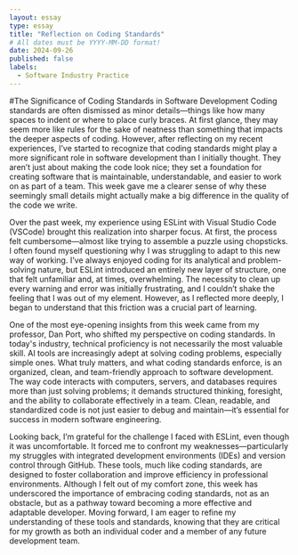 ```yaml
---
layout: essay
type: essay
title: "Reflection on Coding Standards"
# All dates must be YYYY-MM-DD format!
date: 2024-09-26
published: false
labels:
  - Software Industry Practice
---
```


#The Significance of Coding Standards in Software Development
Coding standards are often dismissed as minor details—things like how many spaces to indent or where to place curly braces. At first glance, they may seem more like rules for the sake of neatness than something that impacts the deeper aspects of coding. However, after reflecting on my recent experiences, I’ve started to recognize that coding standards might play a more significant role in software development than I initially thought. They aren’t just about making the code look nice; they set a foundation for creating software that is maintainable, understandable, and easier to work on as part of a team. This week gave me a clearer sense of why these seemingly small details might actually make a big difference in the quality of the code we write.

Over the past week, my experience using ESLint with Visual Studio Code (VSCode) brought this realization into sharper focus. At first, the process felt cumbersome—almost like trying to assemble a puzzle using chopsticks. I often found myself questioning why I was struggling to adapt to this new way of working. I’ve always enjoyed coding for its analytical and problem-solving nature, but ESLint introduced an entirely new layer of structure, one that felt unfamiliar and, at times, overwhelming. The necessity to clean up every warning and error was initially frustrating, and I couldn’t shake the feeling that I was out of my element. However, as I reflected more deeply, I began to understand that this friction was a crucial part of learning.

One of the most eye-opening insights from this week came from my professor, Dan Port, who shifted my perspective on coding standards. In today's industry, technical proficiency is not necessarily the most valuable skill. AI tools are increasingly adept at solving coding problems, especially simple ones. What truly matters, and what coding standards enforce, is an organized, clean, and team-friendly approach to software development. The way code interacts with computers, servers, and databases requires more than just solving problems; it demands structured thinking, foresight, and the ability to collaborate effectively in a team. Clean, readable, and standardized code is not just easier to debug and maintain—it’s essential for success in modern software engineering.

Looking back, I’m grateful for the challenge I faced with ESLint, even though it was uncomfortable. It forced me to confront my weaknesses—particularly my struggles with integrated development environments (IDEs) and version control through GitHub. These tools, much like coding standards, are designed to foster collaboration and improve efficiency in professional environments. Although I felt out of my comfort zone, this week has underscored the importance of embracing coding standards, not as an obstacle, but as a pathway toward becoming a more effective and adaptable developer. Moving forward, I am eager to refine my understanding of these tools and standards, knowing that they are critical for my growth as both an individual coder and a member of any future development team.

